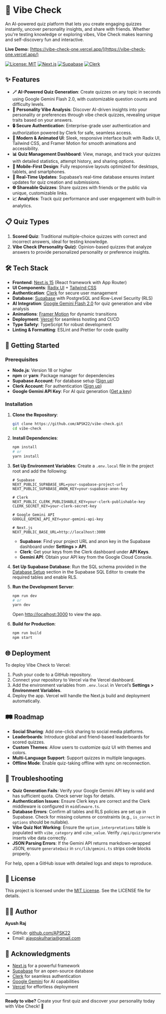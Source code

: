 # 🧠 Vibe Check

An AI-powered quiz platform that lets you create engaging quizzes instantly, uncover personality insights, and share with friends. Whether you're testing knowledge or exploring vibes, Vibe Check makes learning and self-discovery fun and interactive.

**Live Demo:** [https://vibe-check-one.vercel.app/](https://vibe-check-one.vercel.app/)

[![License: MIT](https://img.shields.io/badge/License-MIT-yellow.svg)](https://opensource.org/licenses/MIT)
[![Next.js](https://img.shields.io/badge/Next.js-15-black)](https://nextjs.org/)
[![Supabase](https://img.shields.io/badge/Supabase-PostgreSQL-green)](https://supabase.com/)
[![Clerk](https://img.shields.io/badge/Clerk-Authentication-blue)](https://clerk.com/)

## ✨ Features

- **🪄 AI-Powered Quiz Generation**: Create quizzes on any topic in seconds using Google Gemini Flash 2.0, with customizable question counts and difficulty levels.
- **🧠 Personality Vibe Analysis**: Discover AI-driven insights into your personality or preferences through vibe check quizzes, revealing unique traits based on your answers.
- **🔒 Secure Authentication**: Enterprise-grade user authentication and authorization powered by Clerk for safe, seamless access.
- **🚀 Modern & Animated UI**: Sleek, responsive interface built with Radix UI, Tailwind CSS, and Framer Motion for smooth animations and accessibility.
- **📊 Quiz Management Dashboard**: View, manage, and track your quizzes with detailed statistics, attempt history, and sharing options.
- **📱 Mobile-First Design**: Fully responsive layouts optimized for desktops, tablets, and smartphones.
- **🔄 Real-Time Updates**: Supabase’s real-time database ensures instant updates for quiz creation and submissions.
- **🌐 Shareable Quizzes**: Share quizzes with friends or the public via unique, customizable links.
- **📈 Analytics**: Track quiz performance and user engagement with built-in analytics.

## 📋 Quiz Types

1. **Scored Quiz**: Traditional multiple-choice quizzes with correct and incorrect answers, ideal for testing knowledge.
2. **Vibe Check (Personality Quiz)**: Opinion-based quizzes that analyze answers to provide personalized personality or preference insights.

## 🛠️ Tech Stack

- **Frontend**: [Next.js 15](https://nextjs.org/) (React framework with App Router)
- **UI Components**: [Radix UI](https://www.radix-ui.com/) + [Tailwind CSS](https://tailwindcss.com/)
- **Authentication**: [Clerk](https://clerk.com/) for secure user management
- **Database**: [Supabase](https://supabase.com/) with PostgreSQL and Row-Level Security (RLS)
- **AI Integration**: [Google Gemini Flash 2.0](https://cloud.google.com/gemini) for quiz generation and vibe analysis
- **Animations**: [Framer Motion](https://www.framer.com/motion/) for dynamic transitions
- **Deployment**: [Vercel](https://vercel.com/) for seamless hosting and CI/CD
- **Type Safety**: TypeScript for robust development
- **Linting & Formatting**: ESLint and Prettier for code quality

## 🚀 Getting Started

### Prerequisites

- **Node.js**: Version 18 or higher
- **npm** or **yarn**: Package manager for dependencies
- **Supabase Account**: For database setup ([Sign up](https://supabase.com/))
- **Clerk Account**: For authentication ([Sign up](https://clerk.com/))
- **Google Gemini API Key**: For AI quiz generation ([Get a key](https://cloud.google.com/gemini))

### Installation

1. **Clone the Repository**:
   ```bash
   git clone https://github.com/APSK22/vibe-check.git
   cd vibe-check
   ```

2. **Install Dependencies**:
   ```bash
   npm install
   # or
   yarn install
   ```

3. **Set Up Environment Variables**:
   Create a `.env.local` file in the project root and add the following:
   ```env
   # Supabase
   NEXT_PUBLIC_SUPABASE_URL=your-supabase-project-url
   NEXT_PUBLIC_SUPABASE_ANON_KEY=your-supabase-anon-key

   # Clerk
   NEXT_PUBLIC_CLERK_PUBLISHABLE_KEY=your-clerk-publishable-key
   CLERK_SECRET_KEY=your-clerk-secret-key

   # Google Gemini API
   GOOGLE_GEMINI_API_KEY=your-gemini-api-key

   # Next.js
   NEXT_PUBLIC_BASE_URL=http://localhost:3000
   ```
   - **Supabase**: Find your project URL and anon key in the Supabase dashboard under **Settings > API**.
   - **Clerk**: Get your keys from the Clerk dashboard under **API Keys**.
   - **Gemini API**: Obtain your API key from the Google Cloud Console.

4. **Set Up Supabase Database**:
   Run the SQL schema provided in the [Database Setup](#database-setup) section in the Supabase SQL Editor to create the required tables and enable RLS.

5. **Run the Development Server**:
   ```bash
   npm run dev
   # or
   yarn dev
   ```
   Open [http://localhost:3000](http://localhost:3000) to view the app.

6. **Build for Production**:
   ```bash
   npm run build
   npm start
   ```

## 🌐 Deployment

To deploy Vibe Check to Vercel:

1. Push your code to a GitHub repository.
2. Connect your repository to Vercel via the Vercel dashboard.
3. Add the environment variables from `.env.local` in Vercel’s **Settings > Environment Variables**.
4. Deploy the app. Vercel will handle the Next.js build and deployment automatically.

## 🛤️ Roadmap

- **Social Sharing**: Add one-click sharing to social media platforms.
- **Leaderboards**: Introduce global and friend-based leaderboards for scored quizzes.
- **Custom Themes**: Allow users to customize quiz UI with themes and colors.
- **Multi-Language Support**: Support quizzes in multiple languages.
- **Offline Mode**: Enable quiz-taking offline with sync on reconnection.

## 🐛 Troubleshooting

- **Quiz Generation Fails**: Verify your Google Gemini API key is valid and has sufficient quota. Check server logs for details.
- **Authentication Issues**: Ensure Clerk keys are correct and the Clerk middleware is configured in `middleware.ts`.
- **Database Errors**: Confirm all tables and RLS policies are set up in Supabase. Check for missing columns or constraints (e.g., `is_correct` in `options` should be nullable).
- **Vibe Quiz Not Working**: Ensure the `option_interpretations` table is populated with `vibe_category` and `vibe_value`. Verify `/api/quiz/generate` inserts vibe data correctly.
- **JSON Parsing Errors**: If the Gemini API returns markdown-wrapped JSON, ensure `generateQuiz` in `src/lib/gemini.ts` strips code blocks properly.

For help, open a GitHub issue with detailed logs and steps to reproduce.

## 📜 License

This project is licensed under the [MIT License](LICENSE). See the LICENSE file for details.

## 🧑‍💻 Author

**Ayush Raj**

- GitHub: [github.com/APSK22](https://github.com/ayush7662)
- Email: [ajaypskulharia@gmail.com](mailto:kamalayush65@gmail.com)

## 🙌 Acknowledgments

- [Next.js](https://nextjs.org/) for a powerful framework
- [Supabase](https://supabase.com/) for an open-source database
- [Clerk](https://clerk.com/) for seamless authentication
- [Google Gemini](https://cloud.google.com/gemini) for AI capabilities
- [Vercel](https://vercel.com/) for effortless deployment

---

**Ready to vibe?** Create your first quiz and discover your personality today with Vibe Check! 🎉